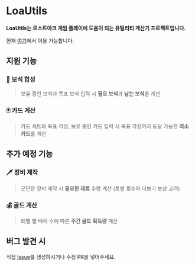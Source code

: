 # LoaUtils

**LoaUtils는 로스트아크 게임 플레이에 도움이 되는 유틸리티 계산기 프로젝트입니다.**

현재 [여기](https://loautils.vercel.app)에서 이용 가능합니다.

## 지원 기능

### 💎 보석 합성
> 보유 중인 보석과 목표 보석 입력 시 **필요 보석**과 **남는 보석**을 계산

### 🃏 카드 계산
> 카드 세트와 목표 각성, 보유 중인 카드 입력 시 목표 각성까지 도달 가능한 **최소 카드**를 계산

## 추가 예정 기능

### 🗡️ 장비 제작
> 군단장 장비 제작 시 **필요한 재료** 수량 계산 (토벌 횟수와 더보기 보상 고려)

### 💰 골드 계산
> 레벨 별 배럭 수에 따른 **주간 골드 획득량** 계산

## 버그 발견 시

직접 [Issue](https://github.com/orionmiz/loa-utils/issues)를 생성하시거나 수정 PR을 넣어주세요.
